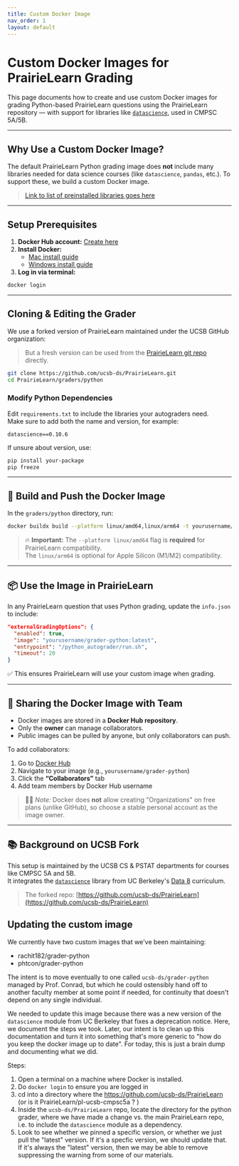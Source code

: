 ```yaml
---
title: Custom Docker Image
nav_order: 1
layout: default
---
```


# Custom Docker Images for PrairieLearn Grading

This page documents how to create and use custom Docker images for grading Python-based PrairieLearn questions using the PrairieLearn repository — with support for libraries like [`datascience`](https://www.data8.org), used in CMPSC 5A/5B.

---

## Why Use a Custom Docker Image?

The default PrairieLearn Python grading image does **not** include many libraries needed for data science courses (like `datascience`, `pandas`, etc.). To support these, we build a custom Docker image.

> [Link to list of preinstalled libraries goes here](https://github.com/PrairieLearn/PrairieLearn/blob/master/graders/python/requirements.txt)

---

## Setup Prerequisites

1. **Docker Hub account:** [Create here](https://hub.docker.com)
2. **Install Docker:**  
   - [Mac install guide](https://docs.docker.com/desktop/setup/install/mac-install/)  
   - [Windows install guide](https://docs.docker.com/desktop/setup/install/windows-install/)
3. **Log in via terminal:**

```bash
docker login
```

---

## Cloning & Editing the Grader

We use a forked version of PrairieLearn maintained under the UCSB GitHub organization:  
> But a fresh version can be used from the [PrairieLearn git repo](https://github.com/PrairieLearn/PrairieLearn.git) directly. 

```bash
git clone https://github.com/ucsb-ds/PrairieLearn.git
cd PrairieLearn/graders/python
```

### Modify Python Dependencies

Edit `requirements.txt` to include the libraries your autograders need.  
Make sure to add both the name and version, for example:

```text
datascience==0.10.6
```

If unsure about version, use:

```bash
pip install your-package
pip freeze
```

---

## 🔧 Build and Push the Docker Image

In the `graders/python` directory, run:

```bash
docker buildx build --platform linux/amd64,linux/arm64 -t yourusername/grader-python:latest --push .
```

> 🔥 **Important:** The `--platform linux/amd64` flag is **required** for PrairieLearn compatibility.  
> The `linux/arm64` is optional for Apple Silicon (M1/M2) compatibility.

---

## 📦 Use the Image in PrairieLearn

In any PrairieLearn question that uses Python grading, update the `info.json` to include:

```json
"externalGradingOptions": {
  "enabled": true,
  "image": "yourusername/grader-python:latest",
  "entrypoint": "/python_autograder/run.sh",
  "timeout": 20
}
```

✅ This ensures PrairieLearn will use your custom image when grading.

---

## 👥 Sharing the Docker Image with Team

- Docker images are stored in a **Docker Hub repository**.
- Only the **owner** can manage collaborators.
- Public images can be pulled by anyone, but only collaborators can push.

To add collaborators:
1. Go to [Docker Hub](https://hub.docker.com)
2. Navigate to your image (e.g., `yourusername/grader-python`)
3. Click the **“Collaborators”** tab
4. Add team members by Docker Hub username

> 🧑‍💻 *Note:* Docker does **not** allow creating "Organizations" on free plans (unlike GitHub), so choose a stable personal account as the image owner.

---

## 📚 Background on UCSB Fork

This setup is maintained by the UCSB CS & PSTAT departments for courses like CMPSC 5A and 5B.  
It integrates the [`datascience`](https://www.data8.org) library from UC Berkeley's [Data 8](https://inferentialthinking.com/chapters/intro.html) curriculum.

> The forked repo: [https://github.com/ucsb-ds/PrairieLearn](https://github.com/ucsb-ds/PrairieLearn)


## Updating the custom image

We currently have two custom images that we've been maintaining:
* rachit182/grader-python
* phtcon/grader-python

The intent is to move eventually to one called `ucsb-ds/grader-python` managed by Prof. Conrad, but which he could ostensibly hand off to another faculty member at some point if needed, for continuity that doesn't depend on any single individual.

We needed to update this image because there was a new version of the `datascience` module from UC Berkeley that fixes a deprecation notice.   Here, we document the steps we took.
Later, our intent is to clean up this documentation and turn it into something that's more generic to "how do you keep the docker image up to date".  For today, this is just a brain dump and documenting what we did.

Steps:
1. Open a terminal on a machine where Docker is installed.
2. Do `docker login` to ensure you are logged in
3. cd into a directory where the https://github.com/ucsb-ds/PrairieLearn (or is it PrairieLearn/pl-ucsb-cmpsc5a ? )
4. Inside the `ucsb-ds/PrairieLearn` repo, locate the directory for the python grader, where we have made a change vs. the main PrairieLearn repo, i.e. to include the `datascience` module as a dependency.
5. Look to see whether we pinned a specific version, or whether we just pull the "latest" version.   If it's a specfic version, we should update that.  If it's always the "latest" version, then we may be able to remove suppressing the warning from some of our materials.



